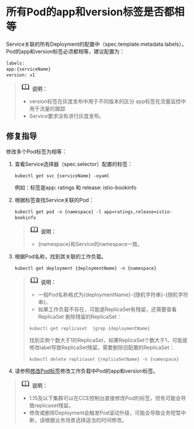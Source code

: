 # 所有Pod的app和version标签是否都相等<a name="istio_01_0062"></a>

Service关联的所有Deployment的配置中（spec.template.metadata.labels），Pod的app和version标签必须都相等，建议配置为：

```
labels:
app:{serviceName}
version: v1
```

>![](public_sys-resources/icon-note.gif) **说明：** 
>-   version标签在灰度发布中用于不同版本的区分 app标签在流量监控中用于流量的跟踪
>-   Service要求没有进行灰度发布。

## 修复指导<a name="section4945183473811"></a>

修改多个Pod标签为相等：

1.  查看Service选择器（spec.selector）配置的标签：

    ```
    kubectl get svc {serviceName} -oyaml
    ```

    例如：标签是app: ratings 和 release: istio-bookinfo

2.  根据标签查找Service关联的Pod：

    ```
    kubectl get pod -n {namespace} -l app=ratings,release=istio-bookinfo
    ```

    >![](public_sys-resources/icon-note.gif) **说明：** 
    >-   \{namespace\}和Service的namespace一致。


1.  根据Pod名称，找到其关联的工作负载。

    ```
    kubectl get deployment {deploymentName} -n {namespace}
    ```

    >![](public_sys-resources/icon-note.gif) **说明：** 
    >-   一般Pod名称格式为\{deploymentName\}-\{随机字符串\}-\{随机字符串\}。
    >-   如果工作负载不存在，可能是ReplicaSet有残留，还需要查看ReplicaSet
    >    删除残留的ReplicaSet：
    >    ```
    >    kubectl get replicaset  |grep {deploymentName}
    >    ```
    >    找到实例个数大于1的ReplicaSet，如果ReplicaSet个数大于1，可能是修改label导致ReplicaSet残留。需要删除旧配置的ReplicaSet：
    >    ```
    >    kubectl delete replicaset {replicaSetName} -n {namespace}
    >    ```

2.  请参照[修改Pod标签](所有Pod是否都配置了app和version标签.md#li67618288356)修改工作负载中Pod的app和version标签。

>![](public_sys-resources/icon-note.gif) **说明：** 
>-   1.15及以下集群可以在CCE控制台直接修改Pod的标签，但有可能会导致replicaset残留。
>-   修改或删除Deployment会触发Pod滚动升级，可能会导致业务短暂中断，请根据业务场景选择适当的时间修改。

